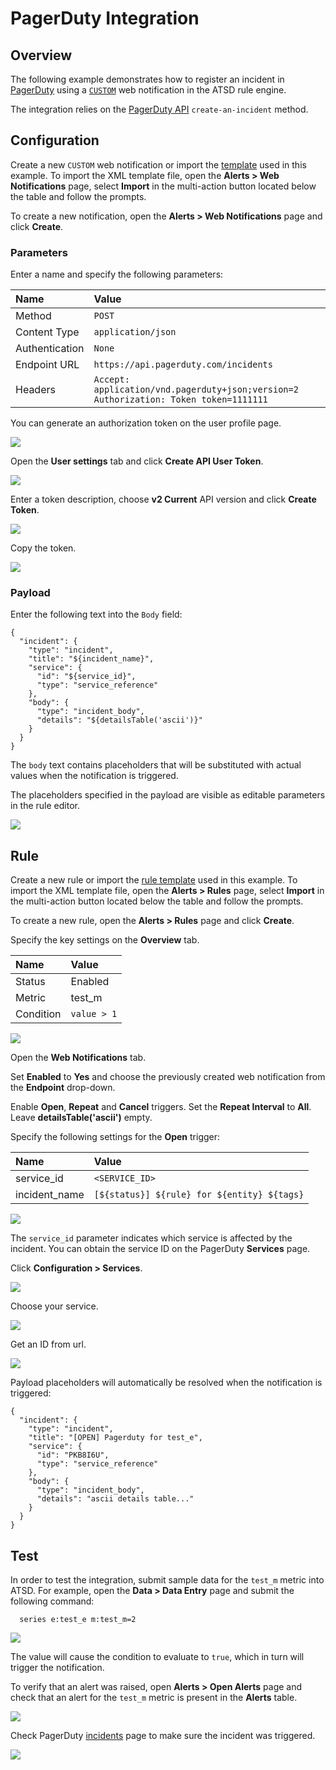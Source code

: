 # PagerDuty Integration

## Overview

The following example demonstrates how to register an incident in [PagerDuty](https://www.pagerduty.com/) using a [`CUSTOM`](custom.md) web notification in the ATSD rule engine.

The integration relies on the [PagerDuty API](https://v2.developer.pagerduty.com/v2/page/api-reference#!/Incidents/post_incidents) `create-an-incident` method.

## Configuration

Create a new `CUSTOM` web notification or import the [template](resources/custom-pagerduty-notification.xml) used in this example. To import the XML template file, open the **Alerts > Web Notifications** page, select **Import** in the multi-action button located below the table and follow the prompts.

To create a new notification, open the **Alerts > Web Notifications** page and click **Create**.

### Parameters

Enter a name and specify the following parameters:

| **Name** | **Value** |
| :--- | :--- |
| Method | `POST` |
| Content Type | `application/json` |
| Authentication | `None` |
| Endpoint URL | `https://api.pagerduty.com/incidents` |
| Headers | `Accept: application/vnd.pagerduty+json;version=2`<br/>`Authorization: Token token=1111111` |

You can generate an authorization token on the user profile page.

![](images/pagerduty_key_1.png)

Open the **User settings** tab and click **Create API User Token**.

![](images/pagerduty_key_2.png)

Enter a token description, choose **v2 Current** API version and click **Create Token**.

![](images/pagerduty_key_3.png)

Copy the token.

![](images/pagerduty_key_4.png)

### Payload

Enter the following text into the `Body` field:

```
{
  "incident": {
    "type": "incident",
    "title": "${incident_name}",
    "service": {
      "id": "${service_id}",
      "type": "service_reference"
    },
    "body": {
      "type": "incident_body",
      "details": "${detailsTable('ascii')}"
    }
  }
}
```

The `body` text contains placeholders that will be substituted with actual values when the notification is triggered. 

The placeholders specified in the payload are visible as editable parameters in the rule editor.

![](images/pagerduty_endpoint.png)

## Rule

Create a new rule or import the [rule template](resources/custom-pagerduty-rule.xml) used in this example. To import the XML template file, open the **Alerts > Rules** page, select **Import** in the multi-action button located below the table and follow the prompts.

To create a new rule, open the **Alerts > Rules** page and click **Create**.

Specify the key settings on the **Overview** tab. 

| **Name** | **Value** |
| :-------- | :---- |
| Status | Enabled |
| Metric | test_m |
| Condition | `value > 1` |

![](images/rule_overview.png)

Open the **Web Notifications** tab.

Set **Enabled** to **Yes** and choose the previously created web notification from the **Endpoint** drop-down.

Enable **Open**, **Repeat** and **Cancel** triggers. Set the **Repeat Interval** to **All**. Leave **detailsTable('ascii')** empty.

Specify the following settings for the **Open** trigger:

| **Name** | **Value** |
| :-------- | :---- |
| service_id | `<SERVICE_ID>` |
| incident_name | `[${status}] ${rule} for ${entity} ${tags}` |

![](images/pagerduty_rule_notification_open.png)

The `service_id` parameter indicates which service is affected by the incident. You can obtain the service ID on the PagerDuty **Services** page. 

Click **Configuration > Services**.

![](images/pagerduty_service_id_1.png)

Choose your service.

![](images/pagerduty_service_id_2.png)

Get an ID from url.

![](images/pagerduty_service_id_3.png)

Payload placeholders will automatically be resolved when the notification is triggered:

```
{
  "incident": {
    "type": "incident",
    "title": "[OPEN] Pagerduty for test_e",
    "service": {
      "id": "PKB8I6U",
      "type": "service_reference"
    },
    "body": {
      "type": "incident_body",
      "details": "ascii details table..."
    }
  }
}
```

## Test

In order to test the integration, submit sample data for the `test_m` metric into ATSD. For example, open the **Data > Data Entry** page and submit the following command:

```ls
  series e:test_e m:test_m=2
```

![](images/rule_test_commands.png)

The value will cause the condition to evaluate to `true`, which in turn will trigger the notification.

To verify that an alert was raised, open **Alerts > Open Alerts** page and check that an alert for the `test_m` metric is present in the **Alerts** table.

![](images/pagerduty_alert_open.png)

Check PagerDuty [incidents](https://axibase.pagerduty.com/incidents) page to make sure the incident was triggered.

![](images/pagerduty_test.png)
